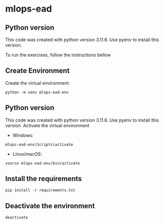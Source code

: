 # mlops-ead

## Python version
This code was created with python version 3.11.6.
Use pyenv to install this version.

To run the exercises, follow the instructions bellow

## Create Environment

Create the virtual environment:

```
python -m venv mlops-ead-env
```
## Python version
This code was created with python version 3.11.6.
Use pyenv to install this version.
Activate the virtual environment

- Windows:
```
mlops-ead-env\Scripts\activate
```

- Linux/macOS:
```
source mlops-ead-env/bin/activate
```

## Install the requirements

```
pip install -r requirements.txt
```

## Deactivate the environment

```
deactivate
```


